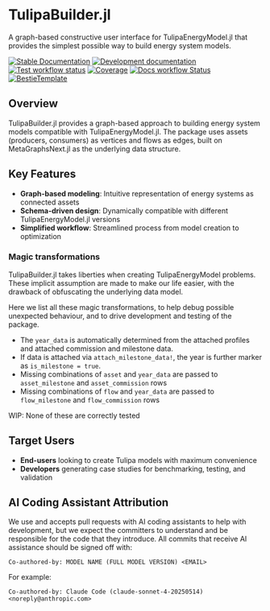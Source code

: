 # TulipaBuilder.jl

A graph-based constructive user interface for TulipaEnergyModel.jl that provides the simplest possible way to build energy system models.

[![Stable Documentation](https://img.shields.io/badge/docs-stable-blue.svg)](https://TulipaEnergy.github.io/TulipaBuilder.jl/stable)
[![Development documentation](https://img.shields.io/badge/docs-dev-blue.svg)](https://TulipaEnergy.github.io/TulipaBuilder.jl/dev)
[![Test workflow status](https://github.com/TulipaEnergy/TulipaBuilder.jl/actions/workflows/Test.yml/badge.svg?branch=main)](https://github.com/TulipaEnergy/TulipaBuilder.jl/actions/workflows/Test.yml?query=branch%3Amain)
[![Coverage](https://codecov.io/gh/TulipaEnergy/TulipaBuilder.jl/branch/main/graph/badge.svg)](https://codecov.io/gh/TulipaEnergy/TulipaBuilder.jl)
[![Docs workflow Status](https://github.com/TulipaEnergy/TulipaBuilder.jl/actions/workflows/Docs.yml/badge.svg?branch=main)](https://github.com/TulipaEnergy/TulipaBuilder.jl/actions/workflows/Docs.yml?query=branch%3Amain)
[![BestieTemplate](https://img.shields.io/endpoint?url=https://raw.githubusercontent.com/JuliaBesties/BestieTemplate.jl/main/docs/src/assets/badge.json)](https://github.com/JuliaBesties/BestieTemplate.jl)

## Overview

TulipaBuilder.jl provides a graph-based approach to building energy system models compatible with TulipaEnergyModel.jl. The package uses assets (producers, consumers) as vertices and flows as edges, built on MetaGraphsNext.jl as the underlying data structure.

## Key Features

- **Graph-based modeling**: Intuitive representation of energy systems as connected assets
- **Schema-driven design**: Dynamically compatible with different TulipaEnergyModel.jl versions
- **Simplified workflow**: Streamlined process from model creation to optimization

### Magic transformations

TulipaBuilder.jl takes liberties when creating TulipaEnergyModel problems.
These implicit assumption are made to make our life easier, with the drawback of obfuscating the underlying data model.

Here we list all these magic transformations, to help debug possible unexpected behaviour, and to drive development and testing of the package.

- The `year_data` is automatically determined from the attached profiles and attached commission and milestone data.
- If data is attached via `attach_milestone_data!`, the year is further marker as `is_milestone = true`.
- Missing combinations of `asset` and `year_data` are passed to `asset_milestone` and `asset_commission` rows
- Missing combinations of `flow` and `year_data` are passed to `flow_milestone` and `flow_commission` rows

WIP: None of these are correctly tested

## Target Users

- **End-users** looking to create Tulipa models with maximum convenience
- **Developers** generating case studies for benchmarking, testing, and validation

## AI Coding Assistant Attribution

We use and accepts pull requests with AI coding assistants to help with development, but we expect the committers to understand and be responsible for the code that they introduce.
All commits that receive AI assistance should be signed off with:

```plaintextt
Co-authored-by: MODEL NAME (FULL MODEL VERSION) <EMAIL>
```

For example:

```plaintextt
Co-authored-by: Claude Code (claude-sonnet-4-20250514) <noreply@anthropic.com>
```
